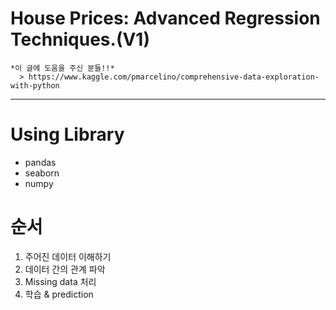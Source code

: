 House Prices: Advanced Regression Techniques.(V1)
============================================

	*이 글에 도움을 주신 분들!!*
	  > https://www.kaggle.com/pmarcelino/comprehensive-data-exploration-with-python


-----------------------------------------------------------

# Using Library

- pandas
- seaborn
- numpy

# 순서

1. 주어진 데이터 이해하기
2. 데이터 간의 관계 파악
3. Missing data 처리
4. 학습 & prediction


